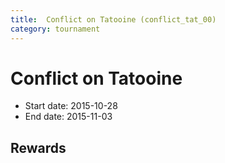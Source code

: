 ```yaml
---
title:  Conflict on Tatooine (conflict_tat_00)
category: tournament
---
```

#  Conflict on Tatooine

  * Start date: 2015-10-28
  * End date: 2015-11-03

## Rewards

